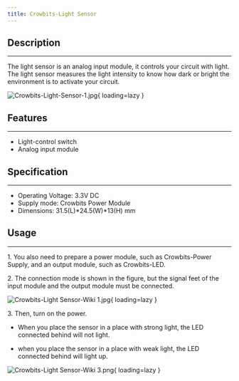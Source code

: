 ```yaml
---
title: Crowbits-Light Sensor
---
```


## Description
-----------

The light sensor is an analog input module, it controls your circuit with light. The light sensor measures the light intensity to know how dark or bright the environment is to activate your circuit.

![Crowbits-Light-Sensor-1.jpg](https://wiki.elecrow.com/images/thumb/d/d1/Crowbits-Light-Sensor-1.jpg/600px-Crowbits-Light-Sensor-1.jpg){ loading=lazy }

## Features
--------

- Light-control switch
- Analog input module

## Specification
-------------

- Operating Voltage: 3.3V DC
- Supply mode: Crowbits Power Module
- Dimensions: 31.5(L)\*24.5(W)\*13(H) mm

## Usage
-----

1\. You also need to prepare a power module, such as Crowbits-Power Supply, and an output module, such as Crowbits-LED.

2\. The connection mode is shown in the figure, but the signal feet of the input module and the output module must be connected.

![Crowbits-Light Sensor-Wiki 1.jpg](https://wiki.elecrow.com/images/thumb/a/a9/Crowbits-Light_Sensor-Wiki_1.jpg/600px-Crowbits-Light_Sensor-Wiki_1.jpg){ loading=lazy }

3\. Then, turn on the power.

- When you place the sensor in a place with strong light, the LED connected behind will not light.

- when you place the sensor in a place with weak light, the LED connected behind will light up.

![Crowbits-Light Sensor-Wiki 3.png](https://wiki.elecrow.com/images/thumb/0/03/Crowbits-Light_Sensor-Wiki_3.png/600px-Crowbits-Light_Sensor-Wiki_3.png){ loading=lazy }